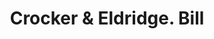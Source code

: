 ---
doi: 10.7916/D851597P
date_other: '1880'
date_other_textual: 1880-1889
form: printed ephemera
genre:
- Invoices
name:
- Crocker & Eldridge
object_in_context_url: https://biggert.cul.columbia.edu/items/view/ave_biggert_00360
subject_hierarchical_geographic:
- Boston, Massachusetts, United States
subject_name:
- Crocker & Eldridge
title: Crocker & Eldridge. Bill
sort_title: Crocker & Eldridge. Bill
call_number: ave_biggert_00360
coordinates:
- 42.35805555555556,-71.06361111111111
pid: ave_biggert_00360
identifiers: ave_biggert_00360
thumbnail: https://derivativo-1.library.columbia.edu/iiif/2/ldpd:344123/full/!256,256/0/native.jpg
permalink: /biggert/ave_biggert_00360/
layout: iiif-image-page
---